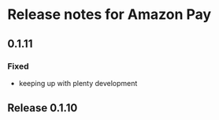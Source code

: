# Release notes for Amazon Pay

## 0.1.11

### Fixed

- keeping up with plenty development

## Release 0.1.10

